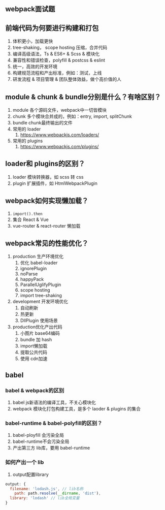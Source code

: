 ## webpack面试题





## 前端代码为何要进行构建和打包

1. 体积更小，加载更快
2. tree-shaking， scope hosting 压缩，合并代码
3. 编译高级语法，Ts & ES6+ & Scss & 模块化
4. 兼容性和错误检查，polyfill & postcss & eslint
5. 统一，高效的开发环境
6. 构建规范流程和产出标准，例如：测试，上线
7. 研发流程 & 项目管理 & 团队整体效益，做个高价值的人



##  module & chunk & bundle分别是什么？有啥区别？

1. module 各个源码文件，webpack中一切皆模块
2. chunk 多个模块合并成的，例如：entry, import, splitChunk
3. bundle chunk最终输出的文件
4. 常用的 loader
   1.  https://www.webpackjs.com/loaders/
5. 常用的 plugins
   1. https://www.webpackjs.com/plugins/





## loader和 plugins的区别？

1. loader 模块转换器，如 scss 转 css
2. plugin 扩展插件，如 HtmlWebpackPlugin





## webpack如何实现懒加载？

1. `import().then`
2. 集合 React & Vue
3. vue-router & react-router 懒加载





## webpack常见的性能优化？

1. production 生产环境优化
   1. 优化 babel-loader
   2. ignorePlugin
   3. noParse
   4. happyPack
   5. ParallelUglifyPlugin
   6. scope hosting
   7. import tree-shaking
2. development 开发环境优化
   1. 自动刷新
   2. 热更新
   3. DllPlugin 使用场景
3. production优化产出代码
   1. 小图片 base64编码
   2. bundle 加 hash
   3. import懒加载
   4. 提取公共代码
   5. 使用 cdn加速





## babel



### babel & webpack的区别

1. babel js新语法的编译工具，不关心模块化
2. webpack 模块化打包构建工具，是多个 laoder & plugins 的集合



### babel-runtime & babel-polyfill的区别？

1. babel-ployfill 会污染全局
2. babel-runtime不会污染全局
3. 产出第三方 lib库，要用 babel-runtime



### 如何产出一个 lib

1. output配置library

```jsx
output: {
  filename: 'lodash.js', // lib名称
	path: path.resolve(__dirname, 'dist'),
  library: 'lodash' // lib全局变量
}
```







































